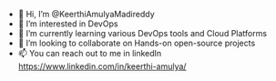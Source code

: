 - 👋 Hi, I’m @KeerthiAmulyaMadireddy
- 👀 I’m interested in DevOps 
- 🌱 I’m currently learning various DevOps tools and Cloud Platforms
- 💞️ I’m looking to collaborate on Hands-on open-source projects 
- 📫 You can reach out to me in linkedIn
  https://www.linkedin.com/in/keerthi-amulya/

<!---
KeerthiAmulyaMadireddy/KeerthiAmulyaMadireddy is a ✨ special ✨ repository because its `README.md` (this file) appears on your GitHub profile.
You can click the Preview link to take a look at your changes.
--->
